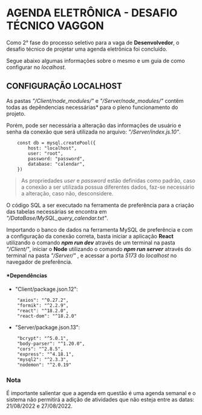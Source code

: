 # AGENDA ELETRÔNICA - DESAFIO TÉCNICO VAGGON

Como 2° fase do processo seletivo para a vaga de **Desenvolvedor**, o desafio técnico de projetar uma agenda eletrônica foi concluído.

Segue abaixo algumas informações sobre o mesmo e um guia de como configurar no _localhost_.

## CONFIGURAÇÃO LOCALHOST

As pastas _"/Client/node_modules/"_ e _"/Server/node_modules/"_ contêm todas as depêndencias necessárias* para o pleno funcionamento do projeto.

Porém, pode ser necessária a alteração das informações de usuário e senha da conexão que será utilizada no arquivo: _"/Server/index.js.10"_.
~~~
    const db = mysql.createPool({
        host: "localhost",
        user: "root",
        password: "password",
        database: "calendar",
    })
~~~
> As propriedades _user_ e _password_ estão definidas como padrão, caso a conexão a ser utilizada possua diferentes dados, faz-se necessário a alteração, caso não, desconsidere.

O código SQL a ser executado na ferramenta de preferência para a criação das tabelas necessárias se encontra em _"/DataBase/MySQL_query_calendar.txt"_.

Importando o banco de dados na ferramenta MySQL de preferência e com a configuração da conexão correta, basta iniciar a aplicação **React** utilizando o comando **_npm run dev_** através de um terminal na pasta _"/Client/"_, iniciar o **Node** utilizando o comando **_npm run server_** através do terminal na pasta _"/Server/"_ , e acessar a porta _5173_ do _localhost_ no navegador de preferência.

#### *Dependências

* "Client/package.json.12":
~~~
    "axios": "^0.27.2",
    "formik": "^2.2.9",
    "react": "^18.2.0",
    "react-dom": "^18.2.0"
~~~
* "Server/package.json.13":
~~~
    "bcrypt": "^5.0.1",
    "body-parser": "^1.20.0",
    "cors": "^2.8.5",
    "express": "^4.18.1",
    "mysql2": "^2.3.3",
    "nodemon": "^2.0.19"
~~~

### Nota
É importante salientar que a agenda em questão é uma agenda semanal e o sistema não permitirá a adição de atividades que não esteja entre as datas: 21/08/2022 e 27/08/2022.
